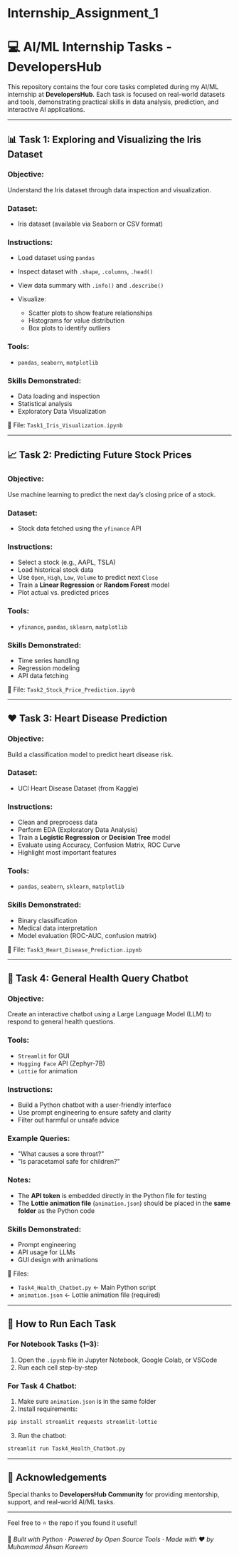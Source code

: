 # Internship_Assignment_1

# 💻 AI/ML Internship Tasks - DevelopersHub

This repository contains the four core tasks completed during my AI/ML internship at **DevelopersHub**. Each task is focused on real-world datasets and tools, demonstrating practical skills in data analysis, prediction, and interactive AI applications.

---

## 📊 Task 1: Exploring and Visualizing the Iris Dataset

### Objective:

Understand the Iris dataset through data inspection and visualization.

### Dataset:

* Iris dataset (available via Seaborn or CSV format)

### Instructions:

* Load dataset using `pandas`
* Inspect dataset with `.shape`, `.columns`, `.head()`
* View data summary with `.info()` and `.describe()`
* Visualize:

  * Scatter plots to show feature relationships
  * Histograms for value distribution
  * Box plots to identify outliers

### Tools:

* `pandas`, `seaborn`, `matplotlib`

### Skills Demonstrated:

* Data loading and inspection
* Statistical analysis
* Exploratory Data Visualization

📁 File: `Task1_Iris_Visualization.ipynb`

---

## 📈 Task 2: Predicting Future Stock Prices

### Objective:

Use machine learning to predict the next day’s closing price of a stock.

### Dataset:

* Stock data fetched using the `yfinance` API

### Instructions:

* Select a stock (e.g., AAPL, TSLA)
* Load historical stock data
* Use `Open`, `High`, `Low`, `Volume` to predict next `Close`
* Train a **Linear Regression** or **Random Forest** model
* Plot actual vs. predicted prices

### Tools:

* `yfinance`, `pandas`, `sklearn`, `matplotlib`

### Skills Demonstrated:

* Time series handling
* Regression modeling
* API data fetching

📁 File: `Task2_Stock_Price_Prediction.ipynb`

---

## ❤️ Task 3: Heart Disease Prediction

### Objective:

Build a classification model to predict heart disease risk.

### Dataset:

* UCI Heart Disease Dataset (from Kaggle)

### Instructions:

* Clean and preprocess data
* Perform EDA (Exploratory Data Analysis)
* Train a **Logistic Regression** or **Decision Tree** model
* Evaluate using Accuracy, Confusion Matrix, ROC Curve
* Highlight most important features

### Tools:

* `pandas`, `seaborn`, `sklearn`, `matplotlib`

### Skills Demonstrated:

* Binary classification
* Medical data interpretation
* Model evaluation (ROC-AUC, confusion matrix)

📁 File: `Task3_Heart_Disease_Prediction.ipynb`

---

## 🤖 Task 4: General Health Query Chatbot

### Objective:

Create an interactive chatbot using a Large Language Model (LLM) to respond to general health questions.

### Tools:

* `Streamlit` for GUI
* `Hugging Face` API (Zephyr-7B)
* `Lottie` for animation

### Instructions:

* Build a Python chatbot with a user-friendly interface
* Use prompt engineering to ensure safety and clarity
* Filter out harmful or unsafe advice

### Example Queries:

* "What causes a sore throat?"
* "Is paracetamol safe for children?"

### Notes:

* The **API token** is embedded directly in the Python file for testing
* The **Lottie animation file** (`animation.json`) should be placed in the **same folder** as the Python code

### Skills Demonstrated:

* Prompt engineering
* API usage for LLMs
* GUI design with animations

📁 Files:

* `Task4_Health_Chatbot.py`  ← Main Python script
* `animation.json`  ← Lottie animation file (required)

---

## 🚀 How to Run Each Task

### For Notebook Tasks (1–3):

1. Open the `.ipynb` file in Jupyter Notebook, Google Colab, or VSCode
2. Run each cell step-by-step

### For Task 4 Chatbot:

1. Make sure `animation.json` is in the same folder
2. Install requirements:

```bash
pip install streamlit requests streamlit-lottie
```

3. Run the chatbot:

```bash
streamlit run Task4_Health_Chatbot.py
```

---

## 🙌 Acknowledgements

Special thanks to **DevelopersHub Community** for providing mentorship, support, and real-world AI/ML tasks.

---

Feel free to ⭐ the repo if you found it useful!

🧠 *Built with Python · Powered by Open Source Tools · Made with ❤️ by Muhammad Ahsan Kareem*
